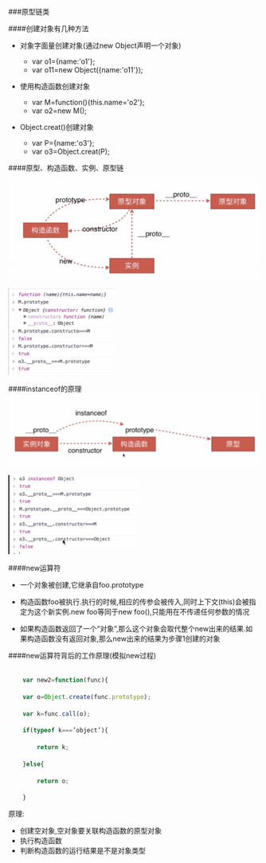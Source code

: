 ###原型链类

####创建对象有几种方法


* 对象字面量创建对象(通过new Object声明一个对象)

    * var o1={name:'o1'};
    * var o11=new Object({name:'o11'});
    
    
    
* 使用构造函数创建对象  

    * var M=function(){this.name='o2'};
    * var o2=new M();
      
      
* Object.creat()创建对象   
 
    * var P={name:'o3'};
    * var o3=Object.creat(P);

####原型、构造函数、实例、原型链

![](/assets/QQ截图20180307112217.png)

![](/assets/20171028122825495.png)


####instanceof的原理
![](/assets/QQ截图20180307150215.png)

![](/assets/20171028124228441.png)


####new运算符

* 一个对象被创建,它继承自foo.prototype
    
* 构造函数foo被执行.执行的时候,相应的传参会被传入,同时上下文(this)会被指定为这个新实例.new foo等同于new foo(),只能用在不传递任何参数的情况
    
* 如果构造函数返回了一个“对象”,那么这个对象会取代整个new出来的结果.如果构造函数没有返回对象,那么new出来的结果为步骤1创建的对象
    
    
####new运算符背后的工作原理(模拟new过程)

```js

    var new2=function(func){ 

    var o=Object.create(func.prototype); 
    
    var k=func.call(o); 

    if(typeof k===’object’){

        return k; 

    }else{

        return o; 

    }
```
原理:

* 创建空对象,空对象要关联构造函数的原型对象
* 执行构造函数
* 判断构造函数的运行结果是不是对象类型
    
    
    